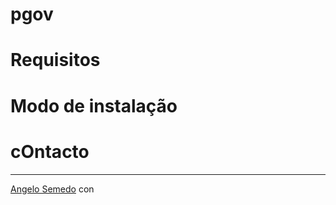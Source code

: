 # pgov

# Requisitos

# Modo de instalação


# cOntacto
----------
[Angelo Semedo](vamp9278493cv@gmail.com) con

